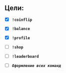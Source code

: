 ## Цели:
  - [x]  **`!coinflip`**
  - [x]  **`!balance`**
  - [x]  **`!profile`**
  - [ ]  **`!shop`**
  - [ ]  **`!leaderboard`**  
  - [ ]  ***`Оформление всех команд`***

